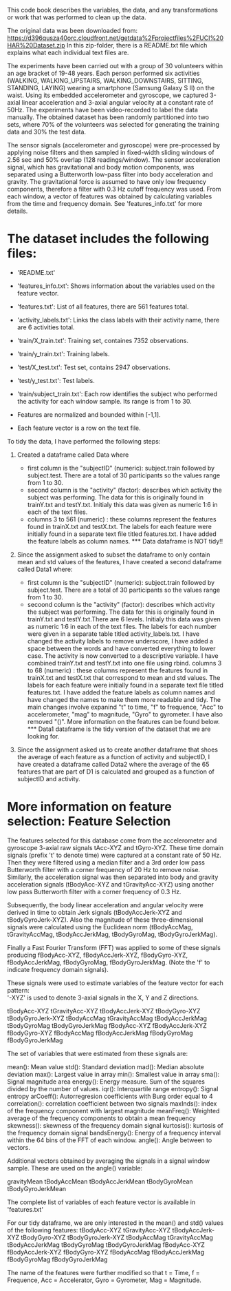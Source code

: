 This code book  describes the variables, the data, and any transformations or work that was performed to clean up the data.

The original data was been downloaded from: https://d396qusza40orc.cloudfront.net/getdata%2Fprojectfiles%2FUCI%20HAR%20Dataset.zip
In this zip-folder, there is a README.txt file which explains what each individual text files are.

The experiments have been carried out with a group of 30 volunteers within an age bracket of 19-48 years. Each person performed six activities (WALKING, WALKING_UPSTAIRS, WALKING_DOWNSTAIRS, SITTING, STANDING, LAYING) wearing a smartphone (Samsung Galaxy S II) on the waist. Using its embedded accelerometer and gyroscope, we captured 3-axial linear acceleration and 3-axial angular velocity at a constant rate of 50Hz. The experiments have been video-recorded to label the data manually. The obtained dataset has been randomly partitioned into two sets, where 70% of the volunteers was selected for generating the training data and 30% the test data. 

The sensor signals (accelerometer and gyroscope) were pre-processed by applying noise filters and then sampled in fixed-width sliding windows of 2.56 sec and 50% overlap (128 readings/window). The sensor acceleration signal, which has gravitational and body motion components, was separated using a Butterworth low-pass filter into body acceleration and gravity. The gravitational force is assumed to have only low frequency components, therefore a filter with 0.3 Hz cutoff frequency was used. From each window, a vector of features was obtained by calculating variables from the time and frequency domain. See 'features_info.txt' for more details. 

The dataset includes the following files:
=========================================

- 'README.txt'

- 'features_info.txt': Shows information about the variables used on the feature vector.

- 'features.txt': List of all features, there are 561 features total.

- 'activity_labels.txt': Links the class labels with their activity name, there are 6 activities total.

- 'train/X_train.txt': Training set, containes 7352 observations.

- 'train/y_train.txt': Training labels.

- 'test/X_test.txt': Test set, contains 2947 observations.

- 'test/y_test.txt': Test labels.

- 'train/subject_train.txt': Each row identifies the subject who performed the activity for each window sample. Its range is from 1 to 30. 

- Features are normalized and bounded within [-1,1].
- Each feature vector is a row on the text file.

To tidy the data, I have performed the following steps:
1) Created a dataframe called Data where
     -  first column is the "subjectID" (numeric): subject.train followed by subject.test. There are a total of 30 participants so the values range from 1 to 30.
     -  second column is the "activity" (factor): describes which activity the subject was performing. The data for this is originally found in trainY.txt and testY.txt.                                                          Initialy this data was given as numeric 1:6 in each of the text files. 
     -  columns 3 to 561 (numeric) : these columns represent the features found in trainX.txt and testX.txt. The labels for each feature were initially found in a separate text                                      file titled features.txt. I have added the feature labels as column names.
     *** Data dataframe is NOT tidy!!
     
  2) Since the assignment asked to subset the dataframe to only contain mean and std values of the features, I have created a second dataframe called Data1 where:
     - first column is the "subjectID" (numeric): subject.train followed by subject.test. There are a total of 30 participants so the values range from 1 to 30.
     - secoond column is the "activity" (factor): describes which activity the subject was performing. The data for this is originally found in trainY.txt and testY.txt.There                                                     are 6 levels. Initialy this data was given as numeric 1:6 in each of the text files. The labels for each number were given in a                                                   separate table titled activity_labels.txt. I have changed the activity labels to remove underscore, I have added a space                                                         between the words and have converted everything to lower case. The activity is now converted to a descriptive variable. I have                                                   combined trainY.txt and testY.txt into one file using rbind.
      columns 3 to 68 (numeric) : these columns represent the features found in trainX.txt and testX.txt that correspond to mean and std values. The labels for each feature were                                   initially found in a separate text file titled features.txt. I have added the feature labels as column names and have changed the names to make                                   them more readable and tidy. The main changes involve expanind "t" to time, "f" to frequence, "Acc" to accelerometer, "mag" to magnitude,                                         "Gyro" to gyrometer. I have also removed "()". More information on the features can be found below. 
      *** Data1 dataframe is the tidy version of the dataset that we are looking for.
    
  3) Since the assignment asked us to create another dataframe that shoes the average of each feature as a function of activity and subjectID, I have created a dataframe called Data2 where the average of the 65 features that are part of D1 is calculated and grouped as a function of subjectID and activity.
  
More information on feature selection:
Feature Selection 
=================

The features selected for this database come from the accelerometer and gyroscope 3-axial raw signals tAcc-XYZ and tGyro-XYZ. These time domain signals (prefix 't' to denote time) were captured at a constant rate of 50 Hz. Then they were filtered using a median filter and a 3rd order low pass Butterworth filter with a corner frequency of 20 Hz to remove noise. Similarly, the acceleration signal was then separated into body and gravity acceleration signals (tBodyAcc-XYZ and tGravityAcc-XYZ) using another low pass Butterworth filter with a corner frequency of 0.3 Hz. 

Subsequently, the body linear acceleration and angular velocity were derived in time to obtain Jerk signals (tBodyAccJerk-XYZ and tBodyGyroJerk-XYZ). Also the magnitude of these three-dimensional signals were calculated using the Euclidean norm (tBodyAccMag, tGravityAccMag, tBodyAccJerkMag, tBodyGyroMag, tBodyGyroJerkMag). 

Finally a Fast Fourier Transform (FFT) was applied to some of these signals producing fBodyAcc-XYZ, fBodyAccJerk-XYZ, fBodyGyro-XYZ, fBodyAccJerkMag, fBodyGyroMag, fBodyGyroJerkMag. (Note the 'f' to indicate frequency domain signals). 

These signals were used to estimate variables of the feature vector for each pattern:  
'-XYZ' is used to denote 3-axial signals in the X, Y and Z directions.

tBodyAcc-XYZ
tGravityAcc-XYZ
tBodyAccJerk-XYZ
tBodyGyro-XYZ
tBodyGyroJerk-XYZ
tBodyAccMag
tGravityAccMag
tBodyAccJerkMag
tBodyGyroMag
tBodyGyroJerkMag
fBodyAcc-XYZ
fBodyAccJerk-XYZ
fBodyGyro-XYZ
fBodyAccMag
fBodyAccJerkMag
fBodyGyroMag
fBodyGyroJerkMag

The set of variables that were estimated from these signals are: 

mean(): Mean value
std(): Standard deviation
mad(): Median absolute deviation 
max(): Largest value in array
min(): Smallest value in array
sma(): Signal magnitude area
energy(): Energy measure. Sum of the squares divided by the number of values. 
iqr(): Interquartile range 
entropy(): Signal entropy
arCoeff(): Autorregresion coefficients with Burg order equal to 4
correlation(): correlation coefficient between two signals
maxInds(): index of the frequency component with largest magnitude
meanFreq(): Weighted average of the frequency components to obtain a mean frequency
skewness(): skewness of the frequency domain signal 
kurtosis(): kurtosis of the frequency domain signal 
bandsEnergy(): Energy of a frequency interval within the 64 bins of the FFT of each window.
angle(): Angle between to vectors.

Additional vectors obtained by averaging the signals in a signal window sample. These are used on the angle() variable:

gravityMean
tBodyAccMean
tBodyAccJerkMean
tBodyGyroMean
tBodyGyroJerkMean

The complete list of variables of each feature vector is available in 'features.txt'

For our tidy dataframe, we are only interested in the mean() and std() values of the following features:
tBodyAcc-XYZ
tGravityAcc-XYZ
tBodyAccJerk-XYZ
tBodyGyro-XYZ
tBodyGyroJerk-XYZ
tBodyAccMag
tGravityAccMag
tBodyAccJerkMag
tBodyGyroMag
tBodyGyroJerkMag
fBodyAcc-XYZ
fBodyAccJerk-XYZ
fBodyGyro-XYZ
fBodyAccMag
fBodyAccJerkMag
fBodyGyroMag
fBodyGyroJerkMag

The name of the features were further modified so that t = Time, f = Frequence, Acc = Accelerator, Gyro = Gyrometer, Mag = Magnitude.
